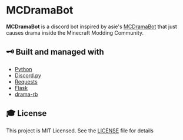 # MCDramaBot

**MCDramaBot** is a discord bot inspired by asie's [MCDramaBot](https://ftb.gamepedia.com/Minecraft_Drama_Generator) that just causes drama inside the Minecraft Modding Community.

## 🗝 Built and managed with 
* [Python](https://www.python.org/)
* [Discord.py](https://discordpy.readthedocs.io/en/latest/index.html)
* [Requests](https://requests.readthedocs.io/)
* [Flask](https://flask.palletsprojects.com/)
* [drama-rb](https://pypi.org/project/chardet/)

## 🎓 License
This project is MIT Licensed. See the [LICENSE](LICENSE.md) file for details
